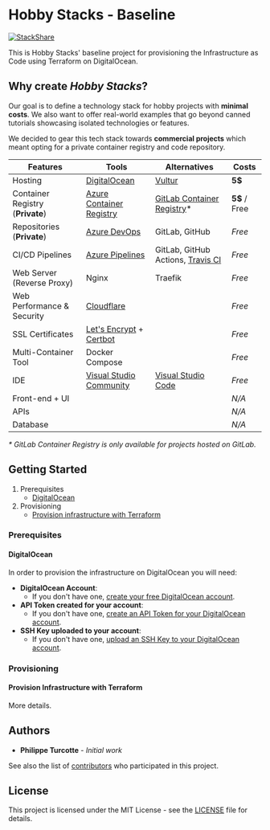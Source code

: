 # Hobby Stacks - Baseline

[![StackShare](http://img.shields.io/badge/tech-stack-0690fa.svg?style=flat)](https://stackshare.io/PhiltasticGuy/hobbystacks)

This is Hobby Stacks' baseline project for provisioning the Infrastructure as Code using Terraform on DigitalOcean.

## Why create *Hobby Stacks*?

Our goal is to define a technology stack for hobby projects with **minimal costs**. We also want to offer real-world examples that go beyond canned tutorials showcasing isolated technologies or features.

We decided to gear this tech stack towards **commercial projects** which meant opting for a private container registry and code repository.

| Features                         | Tools                                  | Alternatives       | Costs |
| -------------------------------- | -------------------------------------- | ------------------ | ----- |
| Hosting                          | [DigitalOcean](https://www.digitalocean.com/pricing/#Compute) | [Vultur](https://www.vultr.com/products/cloud-compute/#pricing) | **5$**    |
| Container Registry (**Private**) | [Azure Container Registry](https://azure.microsoft.com/en-ca/services/container-registry/) | [GitLab Container Registry](https://docs.gitlab.com/ee/user/project/container_registry.html)* | **5$** / Free |
| Repositories (**Private**)       | [Azure DevOps](https://azure.microsoft.com/en-ca/services/devops/git-repos/) | GitLab, GitHub      | *Free*  |
| CI/CD Pipelines                  | [Azure Pipelines](https://azure.microsoft.com/en-ca/services/devops/pipelines/) | GitLab, GitHub Actions, [Travis CI](https://travis-ci.com/plans/) | *Free*  |
| Web Server (Reverse Proxy)       | Nginx                                  | Traefik            | *Free*  |
| Web Performance & Security       | [Cloudflare](https://www.cloudflare.com/plans/#compare-features) | | *Free*  |
| SSL Certificates                 | [Let's Encrypt](https://letsencrypt.org/about/) + [Certbot](https://certbot.eff.org/about/) | | *Free*  |
| Multi-Container Tool             | Docker Compose                         |                    | *Free*  |
| IDE                              | [Visual Studio Community](https://visualstudio.microsoft.com/vs/community/) | [Visual Studio Code](https://code.visualstudio.com/) | *Free*  |
| Front-end + UI                   |                                        |                    | *N/A*  |
| APIs                             |                                        |                    | *N/A*  |
| Database                         |                                        |                    | *N/A*  |

*\* GitLab Container Registry is only available for projects hosted on GitLab.*

## Getting Started

1. Prerequisites
    - [DigitalOcean](#digitalocean)
2. Provisioning
    - [Provision infrastructure with Terraform](#provision-infrastructure-with-terraform)

### Prerequisites

#### DigitalOcean

In order to provision the infrastructure on DigitalOcean you will need:

- **DigitalOcean Account**:
  - If you don't have one, [create your free DigitalOcean account](https://www.digitalocean.com/products/droplets/).
- **API Token created for your account**:
  - If you don't have one, [create an API Token for your DigitalOcean account](https://docs.digitalocean.com/reference/api/create-personal-access-token/).
- **SSH Key uploaded to your account**:
  - If you don't have one, [upload an SSH Key to your DigitalOcean account](https://docs.digitalocean.com/products/droplets/how-to/add-ssh-keys/to-team/).

<!-- ### Azure DevOps

#### Prerequisites (Azure DevOps)

In order to use all of the tools in this stack you will need:

- **Azure DevOps Services Organization**:
  - If you don't have one, [create your free Azure DevOps Services account](https://aka.ms/SignupAzureDevOps).
- **Azure Account and Subscription**: You will need an active Azure account and subscription to provision the private Azure Container Registry.
  - If you don't have one, [create your free Azure account](https://azure.microsoft.com/en-us/free/);
  - If you have an active *Visual Studio subscription*, you are entitled to free Azure credit every month. You can refer to this [link](https://azure.microsoft.com/en-us/pricing/member-offers/msdn-benefits-details/) to read more about the offer and how to start using your monthly Azure credit.

#### Fork Project in Azure DevOps

More details.

#### Provision Azure Container Registry

For convenience, the steps to provision the Azure Container Registry have been scripted in PowerShell. The `provisionContainerRegistry.ps1` script can be found under `/src/infrastructure` in the [Azure DevOps repository](https://dev.azure.com/PhiltasticGuy/_git/aspnetcore-react-hobby-tech-stack).

In order to run the PowerShell script, you will need to [install the Azure CLI](https://docs.microsoft.com/en-us/cli/azure/install-azure-cli?view=azure-cli-latest). You can refer to [Microsoft's quickstart guide](https://docs.microsoft.com/en-us/azure/container-registry/container-registry-get-started-azure-cli) to learn more about the commands used in the script.

```PowerShell
.\provisionContainerRegistry.ps1 -resourceGroupName "hobbystacks-rg" -resourceGroupLocation "EastUS" -containerRegistryName "hobbystacksRegistry" -containerRegistrySku "Basic"
```

#### Update Deployment Files

1. Docker Compose
    - Azure Container Registry
1. Nginx
    - server_name
    - ssl_certificate
    - ssl_Certificate_key

More details.

#### Configure Service Connections

1. Docker Registry
    - Azure Container Registry
1. SSH
    - DigitalOcean

More details.

#### Create Azure Pipelines

1. Build
    - YAML
1. Release
    - Enable CD.
    - Add Copy files over SSH step.
    - Add SSH step.

More details.

#### Configure variables in Azure Pipelines

1. Secret Variables
    - Azure Container Registry - Username
    - Azure Container Registry - Password
1. Variables
    - Certbot - Domains
    - Certbot - Main Domain
    - Certbot - Email
    - Certbot - Data Path

More details.

#### Setup Project in Azure DevOps (Azure DevOps Demo Template)

More details.

### Deployment

#### Create Build from Azure DevOps

More details.

#### View Results in Browser

More details. -->

### Provisioning

#### Provision Infrastructure with Terraform

More details.

## Authors

- **Philippe Turcotte** - *Initial work*

See also the list of [contributors](https://github.com/hobbystacks/baseline-digitalocean/graphs/contributors) who participated in this project.

## License

This project is licensed under the MIT License - see the [LICENSE](LICENSE) file for details.
